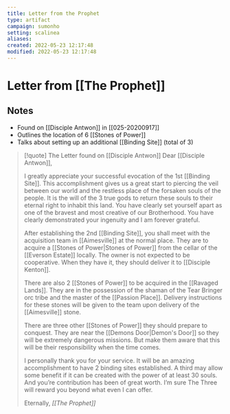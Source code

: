 ```yaml
---
title: Letter from the Prophet
type: artifact
campaign: sumonho
setting: scalinea
aliases:
created: 2022-05-23 12:17:48
modified: 2022-05-23 12:17:48
---
```


# Letter from [[The Prophet]]

## Notes

- Found on [[Disciple Antwon]] in [[025-20200917]]
- Outlines the location of 6 [[Stones of Power]]
- Talks about setting up an additional [[Binding Site]] (total of 3)

>[!quote] The Letter found on [[Disciple Antwon]]
>Dear [[Disciple Antwon]],
>
>I greatly appreciate your successful evocation of the 1st [[Binding Site]]. This accomplishment gives us a great start to piercing the veil between our world and the restless place of the forsaken souls of the people. It is the will of the 3 true gods to return these souls to their eternal right to inhabit this land. You have clearly set yourself apart as one of the bravest and most creative of our Brotherhood. You have clearly demonstrated your ingenuity and I am forever grateful.
>
>After establishing the 2nd [[Binding Site]], you shall meet with the acquisition team in [[Aimesville]] at the normal place. They are to acquire a [[Stones of Power|Stones of Power]] from the cellar of the [[Everson Estate]] locally. The owner is not expected to be cooperative. When they have it, they should deliver it to [[Disciple Kenton]].
>
>There are also 2 [[Stones of Power]] to be acquired in the [[Ravaged Lands]]. They are in the possession of the shaman of the Tear Bringer orc tribe and the master of the [[Passion Place]]. Delivery instructions for these stones will be given to the team upon delivery of the [[Aimesville]] stone.
>
>There are three other [[Stones of Power]] they should prepare to conquest. They are near the [[Demons Door|Demon's Door]] so they will be extremely dangerous missions. But make them aware that this will be their responsibility when the time comes.
>
>I personally thank you for your service. It will be an amazing accomplishment to have 2 binding sites established. A third may allow some benefit if it can be created with the power of at least 30 souls. And you’re contribution has been of great worth. I’m sure The Three will reward you beyond what even I can offer. 
>
>Eternally,
><cite>[[The Prophet]]</cite>
